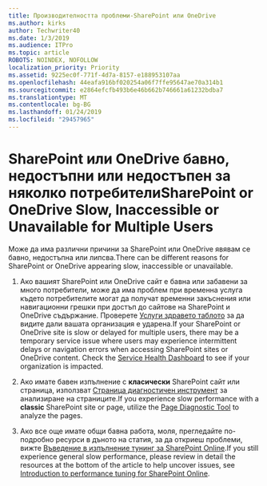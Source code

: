 ```yaml
---
title: Производителността проблеми-SharePoint или OneDrive
ms.author: kirks
author: Techwriter40
ms.date: 1/3/2019
ms.audience: ITPro
ms.topic: article
ROBOTS: NOINDEX, NOFOLLOW
localization_priority: Priority
ms.assetid: 9225ec0f-771f-4d7a-8157-e188953107aa
ms.openlocfilehash: 44eafa916bf020254a06f7ffe95647ae70a314b1
ms.sourcegitcommit: e2864efcfb493b6e46b662b746661a61232bdba7
ms.translationtype: MT
ms.contentlocale: bg-BG
ms.lasthandoff: 01/24/2019
ms.locfileid: "29457965"
---
```

# <a name="sharepoint-or-onedrive-slow-inaccessible-or-unavailable-for-multiple-users"></a><span data-ttu-id="28ae1-102">SharePoint или OneDrive бавно, недостъпни или недостъпен за няколко потребители</span><span class="sxs-lookup"><span data-stu-id="28ae1-102">SharePoint or OneDrive Slow, Inaccessible or Unavailable for Multiple Users</span></span>

<span data-ttu-id="28ae1-103">Може да има различни причини за SharePoint или OneDrive явявам се бавно, недостъпна или липсва.</span><span class="sxs-lookup"><span data-stu-id="28ae1-103">There can be different reasons for SharePoint or OneDrive appearing slow, inaccessible or unavailable.</span></span> 
  
1. <span data-ttu-id="28ae1-p101">Ако вашият SharePoint или OneDrive сайт е бавна или забавени за много потребители, може да има проблем при временна услуга където потребителите могат да получат временни закъснения или навигационни грешки при достъп до сайтове на SharePoint и OneDrive съдържание. Проверете [Услуги здравето таблото](https://admin.microsoft.com/AdminPortal/Home#/servicehealth) за да видите дали вашата организация е ударена.</span><span class="sxs-lookup"><span data-stu-id="28ae1-p101">If your SharePoint or OneDrive site is slow or delayed for multiple users, there may be a temporary service issue where users may experience intermittent delays or navigation errors when accessing SharePoint sites or OneDrive content. Check the [Service Health Dashboard](https://admin.microsoft.com/AdminPortal/Home#/servicehealth) to see if your organization is impacted.</span></span> 
  
2. <span data-ttu-id="28ae1-106">Ако имате бавен изпълнение с **класически** SharePoint сайт или страница, използват [Страница диагностичен инструмент](https://aka.ms/perftool) за анализиране на страниците.</span><span class="sxs-lookup"><span data-stu-id="28ae1-106">If you experience slow performance with a **classic** SharePoint site or page, utilize the [Page Diagnostic Tool](https://aka.ms/perftool) to analyze the pages.</span></span> 
  
3. <span data-ttu-id="28ae1-107">Ако все още имате общи бавна работа, моля, прегледайте по-подробно ресурси в дъното на статия, за да откриеш проблеми, вижте [Въведение в изпълнение тунинг за SharePoint Online](https://go.microsoft.com/fwlink/?linkid=2024334).</span><span class="sxs-lookup"><span data-stu-id="28ae1-107">If you still experience general slow performance, please review in detail the resources at the bottom of the article to help uncover issues, see [Introduction to performance tuning for SharePoint Online](https://go.microsoft.com/fwlink/?linkid=2024334).</span></span>
  

